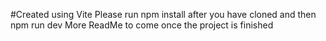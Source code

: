 #Created using Vite
Please run npm install after you have cloned and then npm run dev
More ReadMe to come once the project is finished
